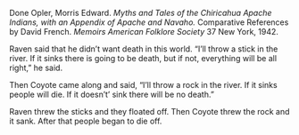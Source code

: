 Done 
Opler, Morris Edward. *Myths and Tales of the Chiricahua Apache Indians, with an Appendix of Apache and Navaho.* Comparative References by David French. *Memoirs American Folklore Society* 37 New York, 1942.


Raven said that he didn’t want death in this world. “I’ll throw a stick in the river. If it sinks there is going to be death, but if not, everything will be all right,” he said. 

Then Coyote came along and said, “I’ll throw a rock in the river. If it sinks people will die. If it doesn’t’ sink there will be no death.” 

Raven threw the sticks and they floated off. Then Coyote threw the rock and it sank. After that people began to die off. 
